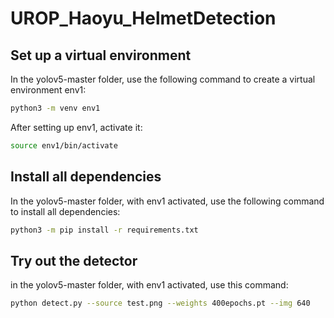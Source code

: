 # UROP_Haoyu_HelmetDetection

## Set up a virtual environment

In the yolov5-master folder, use the following command to create a virtual environment env1:

```bash
python3 -m venv env1
```

After setting up env1, activate it:

```bash
source env1/bin/activate
```

## Install all dependencies

In the yolov5-master folder, with env1 activated, use the following command to install all dependencies:

```bash
python3 -m pip install -r requirements.txt
```

## Try out the detector

in the yolov5-master folder, with env1 activated, use this command:

```bash
python detect.py --source test.png --weights 400epochs.pt --img 640
```
